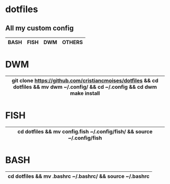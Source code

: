 # dotfiles
## All my custom config
| BASH |  FISH | DWM | OTHERS |
|------|-------|-----|--------|

# DWM 
| git clone https://github.com/cristiancmoises/dotfiles && cd dotfiles           && mv dwm ~/.config/ && cd ~/.config && cd dwm                                                  make install |
|:---:|      

# FISH 
| cd dotfiles && mv config.fish  ~/.config/fish/ && source ~/.config/fish |
|:---:|

# BASH 
| cd dotfiles && mv .bashrc  ~/.bashrc/ && source ~/.bashrc |
|:---:|

